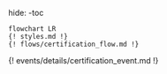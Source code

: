 hide:
    -toc

```mermaid
flowchart LR
{! styles.md !}
{! flows/certification_flow.md !}
```
{! events/details/certification_event.md !}